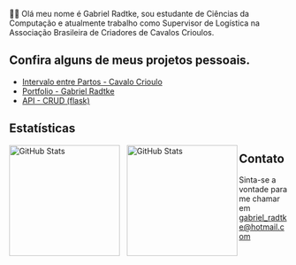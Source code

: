 
👋🏻 Olá meu nome é Gabriel Radtke, sou estudante de Ciências da Computação e atualmente trabalho como Supervisor de Logística na Associação Brasileira de Criadores de Cavalos Crioulos.




## Confira alguns de meus projetos pessoais.

 - [Intervalo entre Partos - Cavalo Crioulo](https://intervaloentrepartos.netlify.app/)
 - [Portfolio - Gabriel Radtke](https://gabrielradtke.netlify.app/)
 - [API - CRUD (flask)](https://github.com/Gabrielradtke/api_crud_flask)

## Estatísticas
<p>
  <img 
    align="left" 
    alt="GitHub Stats" 
    height="200" 
    style="padding-right: 10px;" 
    src="https://github-readme-stats.vercel.app/api?username=Larissakich&show_icons=true&theme=tokyonight&include_all_commits=true&locale=pt-br" 
  />

<img 
      align="left" 
      alt="GitHub Stats" 
      height="200" 
      src="https://github-readme-stats.vercel.app/api/top-langs/?username=larissakich&theme=tokyonight&layout=compact&custom_title=Tecnologias&langs_count=9" 
  />

</p>
  
## Contato

Sinta-se a vontade para me chamar em gabriel_radtke@hotmail.com
